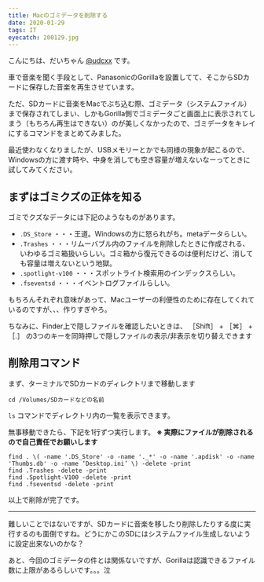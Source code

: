 ```yaml
---
title: Macのゴミデータを削除する
date: 2020-01-29
tags: IT
eyecatch: 200129.jpg
---
```


こんにちは、だいちゃん [@udcxx](https://twitter.com/udc_xx) です。

車で音楽を聞く手段として、PanasonicのGorillaを設置してて、そこからSDカードに保存した音楽を再生させています。

ただ、SDカードに音楽をMacでぶち込む際、ゴミデータ（システムファイル）まで保存されてしまい、しかもGorilla側でゴミデータごと画面上に表示されてしまう（もちろん再生はできない）のが美しくなかったので、ゴミデータをキレイにするコマンドをまとめてみました。

最近使わなくなりましたが、USBメモリーとかでも同様の現象が起こるので、Windowsの方に渡す時や、中身を消しても空き容量が増えないなーってときに試してみてください。

## まずはゴミクズの正体を知る

ゴミでクズなデータには下記のようなものがあります。

* `.DS_Store` ・・・王道。Windowsの方に怒られがち。metaデータらしい。
* `.Trashes` ・・・リムーバブル内のファイルを削除したときに作成される、いわゆるゴミ箱扱いらしい。ゴミ箱から復元できるのは便利だけど、消しても容量は増えないという地獄。
* `.spotlight-v100` ・・・スポットライト検索用のインデックスらしい。
* `.fseventsd` ・・・イベントログファイルらしい。

もちろんそれぞれ意味があって、Macユーザーの利便性のために存在してくれているのですが、、、作りすぎやろ。

ちなみに、Finder上で隠しファイルを確認したいときは、 ［Shift］ + ［⌘］ + ［.］ の3つのキーを同時押しで隠しファイルの表示/非表示を切り替えできます

## 削除用コマンド

まず、ターミナルでSDカードのディレクトリまで移動します

```
cd /Volumes/SDカードなどの名前
```

`ls` コマンドでディレクトリ内の一覧を表示できます。

無事移動できたら、下記を1行ずつ実行します。 **※ 実際にファイルが削除されるので自己責任でお願いします**

```
find . \( -name '.DS_Store' -o -name '._*' -o -name '.apdisk' -o -name 'Thumbs.db' -o -name ‘Desktop.ini’ \) -delete -print    
find .Trashes -delete -print    
find .Spotlight-V100 -delete -print    
find .fseventsd -delete -print    
```

以上で削除が完了です。

-----

難しいことではないですが、SDカードに音楽を移したり削除したりする度に実行するのも面倒ですね。どうにかこのSDにはシステムファイル生成しないように設定出来ないのかな？

あと、今回のゴミデータの件とは関係ないですが、Gorillaは認識できるファイル数に上限があるらしいです。。。泣
